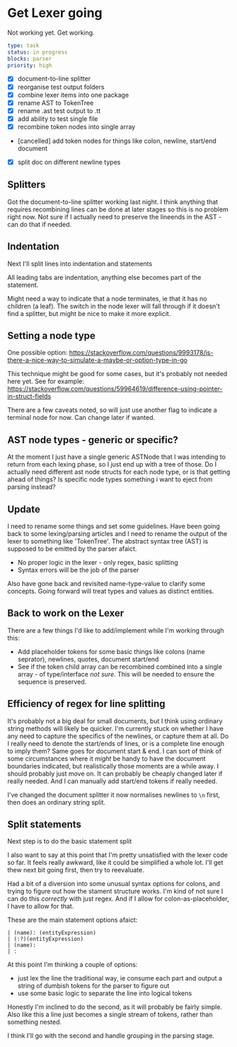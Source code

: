 Get Lexer going
===============

Not working yet.
Get working.


```yaml
type: task
status: in progress
blocks: parser
priority: high
```


- [x] document-to-line splitter
- [x] reorganise test output folders
- [x] combine lexer items into one package
- [x] rename AST to TokenTree
- [x] rename .ast test output to .tt
- [x] add ability to test single file
- [X] recombine token nodes into single array
- [cancelled] add token nodes for things like colon, newline, start/end document
- [x] split doc on different newline types




Splitters
---------

Got the document-to-line splitter working last night.
I think anything that requires recombining lines can be done at later stages so this is no problem right now.
Not sure if I actually need to preserve the lineends in the AST - can do that if needed.

Indentation
-----------
Next I'll split lines into indentation and statements

All leading tabs are indentation, anything else becomes part of the statement.

Might need a way to indicate that a node terminates, ie that it has no children (a leaf).
The switch in the node lexer will fall through if it doesn't find a splitter, but might be nice to make it more explicit.

Setting a node type
-------------------

One possible option:
https://stackoverflow.com/questions/9993178/is-there-a-nice-way-to-simulate-a-maybe-or-option-type-in-go

This technique might be good for some cases, but it's probably not needed here yet.
See for example:
https://stackoverflow.com/questions/59964619/difference-using-pointer-in-struct-fields

There are a few caveats noted, so will just use another flag to indicate a terminal node for now.
Can change later if wanted.




AST node types - generic or specific?
-------------------------------------
At the moment I just have a single generic ASTNode that I was intending to return from each lexing phase, so I just end up with a tree of those.
Do I actually need different ast node structs for each node type, or is that getting ahead of things?
Is specific node types something i want to eject from parsing instead?


Update
------
I need to rename some things and set some guidelines.
Have been going back to some lexing/parsing articles and I need to rename the output of the lexer to something like 'TokenTree'.
The abstract syntax tree (AST) is supposed to be emitted by the parser afaict.

* No proper logic in the lexer - only regex, basic splitting
* Syntax errors will be the job of the parser

Also have gone back and revisited name-type-value to clarify some concepts.
Going forward will treat types and values as distinct entities.


Back to work on the Lexer
-------------------------


There are a few things I'd like to add/implement while I'm working through this:

* Add placeholder tokens for some basic things like colons (name seprator), newlines, quotes, document start/end
* See if the token child array can be recombined combined into a single array - of type/interface *not sure*. This will be needed to ensure the sequence is preserved.


Efficiency of regex for line splitting
--------------------------------------

It's probably not a big deal for small documents, but I think using ordinary string methods will likely be quicker.
I'm currently stuck on whether I have any need to capture the specifics of the newlines, or capture them at all.
Do I really need to denote the start/ends of lines, or is a complete line enough to imply them?
Same goes for document start & end.
I can sort of think of some circumstances where it *might* be handy to have the document boundaries indicated, but realistically those moments are a while away.
I should probably just move on.
It can probably be cheaply changed later if really needed.
And I can manually add start/end tokens if really needed.

I've changed the document splitter it now normalises newlines to `\n` first, then does an ordinary string split.


Split statements
----------------

Next step is to do the basic statement split

I also want to say at this point that I'm pretty unsatisfied with the lexer code so far.
It feels really awkward, like it could be simplified a whole lot.
I'll get thew next bit going first, then try to reevaluate.

Had a bit of a diversion into some unusual syntax options for colons, and trying to figure out how the stament structure works.
I'm kind of not sure I can do this *correctly* with just regex.
And if I allow for colon-as-placeholder, I have to allow for that.

These are the main statement options afaict:

	| (name): (entityExpression)
	| (:?)(entityExpression)
	| (name):
	| :


At this point I'm thinking a couple of options:
* just lex the line the traditional way, ie consume each part and output a string of dumbish tokens for the parser to figure out
* use some basic logic to separate the line into logical tokens

Honestly I'm inclined to do the second, as it will probably be fairly simple.
Also like this a line just becomes a single stream of tokens, rather than something nested.

I think I'll go with the second and handle grouping in the parsing stage.




